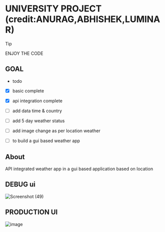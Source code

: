 # UNIVERSITY PROJECT (credit:ANURAG,ABHISHEK,LUMINAR)

> [!tip]
> ENJOY THE CODE


## GOAL
- todo
- [X] basic complete 
- [X] api integration complete
- [ ] add data time & country 
- [ ] add 5 day weather status 
- [ ] add image change as per location weather 
- [ ] to build a gui based weather app 


## About

API integrated weather app in a gui based application based on location 

## DEBUG ui

![Screenshot (49)](https://github.com/Snp-Rj-Ind-code-error-420/Weather_app/assets/80396878/e9167b0a-d825-42f9-a38b-bb42cfa04820)


## PRODUCTION UI
![image](https://github.com/Snp-Rj-Ind-code-error-420/Weather_app/assets/80396878/fa9af64c-7361-4ac9-92f8-f6f3aa672af5)